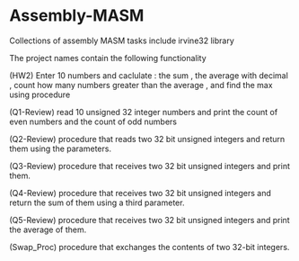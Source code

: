 # Assembly-MASM
Collections of assembly MASM tasks include irvine32 library

The project names contain the following functionality 

(HW2)
Enter 10 numbers and caclulate : the sum , the average with decimal , count how many numbers greater than the average , and find the max using procedure 

(Q1-Review)
read 10 unsigned 32 integer numbers and print the count of even numbers and the count of odd numbers 

(Q2-Review)
procedure that reads two 32 bit unsigned integers and return them using the parameters.

(Q3-Review)
procedure that receives two 32 bit unsigned integers and print them.

(Q4-Review)
procedure that receives two 32 bit unsigned integers and return the sum of them using a third parameter.

(Q5-Review)
procedure that receives two 32 bit unsigned integers and print the average of them.

(Swap_Proc)
procedure that exchanges the contents of two 32-bit integers.
